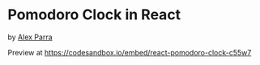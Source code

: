 # Pomodoro Clock in React

by [Alex Parra](https://github.com/alex-parra)

Preview at https://codesandbox.io/embed/react-pomodoro-clock-c55w7
